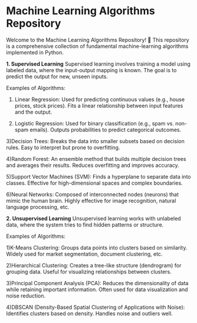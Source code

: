 # Machine Learning Algorithms Repository

Welcome to the Machine Learning Algorithms Repository! 🚀 This repository is a comprehensive collection of fundamental machine-learning algorithms implemented in Python.

**1. Supervised Learning**
Supervised learning involves training a model using labeled data, where the input-output mapping is known. The goal is to predict the output for new, unseen inputs.

Examples of Algorithms:
1) Linear Regression:
Used for predicting continuous values (e.g., house prices, stock prices).
Fits a linear relationship between input features and the output.

2) Logistic Regression:
Used for binary classification (e.g., spam vs. non-spam emails).
Outputs probabilities to predict categorical outcomes.

3)Decision Trees:
Breaks the data into smaller subsets based on decision rules.
Easy to interpret but prone to overfitting.

4)Random Forest:
An ensemble method that builds multiple decision trees and averages their results.
Reduces overfitting and improves accuracy.

5)Support Vector Machines (SVM):
Finds a hyperplane to separate data into classes.
Effective for high-dimensional spaces and complex boundaries.

6)Neural Networks:
Composed of interconnected nodes (neurons) that mimic the human brain.
Highly effective for image recognition, natural language processing, etc.

**2. Unsupervised Learning**
Unsupervised learning works with unlabeled data, where the system tries to find hidden patterns or structure.

Examples of Algorithms:

1)K-Means Clustering:
Groups data points into clusters based on similarity.
Widely used for market segmentation, document clustering, etc.

2)Hierarchical Clustering:
Creates a tree-like structure (dendrogram) for grouping data.
Useful for visualizing relationships between clusters.

3)Principal Component Analysis (PCA):
Reduces the dimensionality of data while retaining important information.
Often used for data visualization and noise reduction.

4)DBSCAN (Density-Based Spatial Clustering of Applications with Noise):
Identifies clusters based on density.
Handles noise and outliers well.
